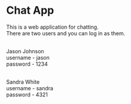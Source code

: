 # Chat App
This is a web application for chatting. <br>
There are two users and you can log in as them. <br><br>

Jason Johnson <br>
username - jason <br>
password - 1234 <br><br>

Sandra White <br>
username - sandra <br>
password - 4321